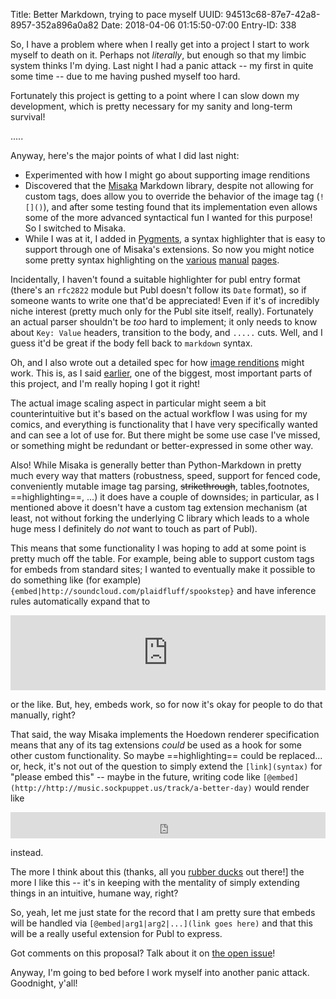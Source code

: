Title: Better Markdown, trying to pace myself
UUID: 94513c68-87e7-42a8-8957-352a896a0a82
Date: 2018-04-06 01:15:50-07:00
Entry-ID: 338

So, I have a problem where when I really get into a project I start to work
myself to death on it. Perhaps not *literally*, but enough so that my limbic
system thinks I'm dying. Last night I had a panic attack -- my first in quite
some time -- due to me having pushed myself too hard.

Fortunately this project is getting to a point where I can slow down my
development, which is pretty necessary for my sanity and long-term survival!

.....

Anyway, here's the major points of what I did last night:

* Experimented with how I might go about supporting image renditions
* Discovered that the [Misaka](http://misaka.61924.nl) Markdown library,
    despite not allowing for custom tags, does allow you to override the behavior
    of the image tag (`![]()`), and after some testing found that its
    implementation even allows some of the more advanced syntactical fun I wanted
    for this purpose! So I switched to Misaka.
* While I was at it, I added in [Pygments](http://pygments.org), a syntax
    highlighter that is easy to support through one of Misaka's extensions.
    So now you might notice some pretty syntax highlighting on the
    [various](/entry-format) [manual](/template-format) [pages](/image-renditions).

Incidentally, I haven't found a suitable highlighter for publ entry format
(there's an `rfc2822` module but Publ doesn't follow its `Date` format),
so if someone wants to write one that'd be appreciated! Even if it's of
incredibly niche interest (pretty much only for the Publ site itself,
really). Fortunately an actual parser shouldn't be *too* hard to implement;
it only needs to know about `Key: Value` headers, transition to the body, and
`.....` cuts. Well, and I guess it'd be great if the body fell back to `markdown`
syntax.

Oh, and I also wrote out a detailed spec for how [image renditions](/image-renditions)
might work. This is, as I said [earlier](325), one of the biggest, most
important parts of this project, and I'm really hoping I got it right!

The actual image scaling aspect in particular might seem a bit counterintuitive
but it's based on the actual workflow I was using for my comics, and everything
is functionality that I have very specifically wanted and can see a lot of
use for. But there might be some use case I've missed, or something might be
redundant or better-expressed in some other way.

Also! While Misaka is generally better than Python-Markdown in pretty much
every way that matters (robustness, speed, support for fenced code, conveniently
mutable image tag parsing, ~~strikethrough~~, tables,footnotes, ==highlighting==,
...) it does have a
couple of downsides; in particular,
as I mentioned above it doesn't have a custom tag extension mechanism (at least,
not without forking the underlying C library which leads to a whole huge mess I
definitely do *not* want to touch as part of Publ).

This means that some
functionality I was hoping to add at some point is pretty much off the table.
For example, being able to support custom tags for embeds from standard sites;
I wanted to eventually make it possible to do something like (for example)
`{embed|http://soundcloud.com/plaidfluff/spookstep}` and have inference rules
automatically expand that to

<iframe width="100%" height="120" scrolling="no" frameborder="no" allow="autoplay" src="https://w.soundcloud.com/player/?url=https%3A//api.soundcloud.com/tracks/229594286&color=%23ff5500&auto_play=false&hide_related=false&show_comments=true&show_user=true&show_reposts=false&show_teaser=true&visual=true"></iframe>

or the like. But, hey, embeds work, so for now it's okay for people to
do that manually, right?

That said, the way Misaka implements the Hoedown renderer specification means
that any of its tag extensions *could* be used as a hook for some other custom
functionality. So maybe ==highlighting== could be replaced... or, heck, it's not
out of the question to simply extend the `[link](syntax)` for "please embed this" --
maybe in the future, writing code like `[@embed](http://http://music.sockpuppet.us/track/a-better-day)`
would render like

<iframe style="border: 0; width: 100%; height: 42px;" src="http://bandcamp.com/EmbeddedPlayer/album=1413796988/size=small/bgcol=ffffff/linkcol=0687f5/track=436704743/transparent=true/" seamless><a href="http://music.sockpuppet.us/album/novembeat-2017">Novembeat 2017 by Sockpuppet</a></iframe>

instead.

The more I think about this (thanks, all you
[rubber ducks](https://en.wikipedia.org/wiki/Rubber_duck_debugging) out there!]
the more I like this -- it's in keeping with the mentality of simply extending things in an
intuitive, humane way, right?

So, yeah, let me just state for the record that I am pretty sure that embeds
will be handled via `[@embed|arg1|arg2|...](link goes here)` and that this will
be a really useful extension for Publ to express.

Got comments on this proposal? Talk about it on [the open issue](https://github.com/fluffy-critter/Publ/issues/26)!

Anyway, I'm going to bed before I work myself into another panic attack. Goodnight, y'all!
